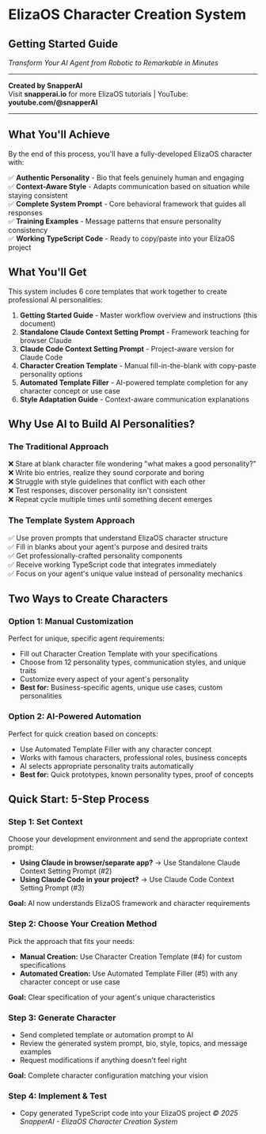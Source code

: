 # ElizaOS Character Creation System

## Getting Started Guide

_Transform Your AI Agent from Robotic to Remarkable in Minutes_

---

**Created by SnapperAI**  
Visit **snapperai.io** for more ElizaOS tutorials | YouTube: **youtube.com/@snapperAI**

---

## What You'll Achieve

By the end of this process, you'll have a fully-developed ElizaOS character with:

✅ **Authentic Personality** - Bio that feels genuinely human and engaging  
✅ **Context-Aware Style** - Adapts communication based on situation while staying consistent  
✅ **Complete System Prompt** - Core behavioral framework that guides all responses  
✅ **Training Examples** - Message patterns that ensure personality consistency  
✅ **Working TypeScript Code** - Ready to copy/paste into your ElizaOS project

## What You'll Get

This system includes 6 core templates that work together to create professional AI personalities:

1. **Getting Started Guide** - Master workflow overview and instructions (this document)
2. **Standalone Claude Context Setting Prompt** - Framework teaching for browser Claude
3. **Claude Code Context Setting Prompt** - Project-aware version for Claude Code
4. **Character Creation Template** - Manual fill-in-the-blank with copy-paste personality options
5. **Automated Template Filler** - AI-powered template completion for any character concept or use case
6. **Style Adaptation Guide** - Context-aware communication explanations

## Why Use AI to Build AI Personalities?

### The Traditional Approach

❌ Stare at blank character file wondering "what makes a good personality?"  
❌ Write bio entries, realize they sound corporate and boring  
❌ Struggle with style guidelines that conflict with each other  
❌ Test responses, discover personality isn't consistent  
❌ Repeat cycle multiple times until something decent emerges

### The Template System Approach

✅ Use proven prompts that understand ElizaOS character structure  
✅ Fill in blanks about your agent's purpose and desired traits  
✅ Get professionally-crafted personality components  
✅ Receive working TypeScript code that integrates immediately  
✅ Focus on your agent's unique value instead of personality mechanics

## Two Ways to Create Characters

### Option 1: Manual Customization

Perfect for unique, specific agent requirements:

- Fill out Character Creation Template with your specifications
- Choose from 12 personality types, communication styles, and unique traits
- Customize every aspect of your agent's personality
- **Best for:** Business-specific agents, unique use cases, custom personalities

### Option 2: AI-Powered Automation

Perfect for quick creation based on concepts:

- Use Automated Template Filler with any character concept
- Works with famous characters, professional roles, business concepts
- AI selects appropriate personality traits automatically
- **Best for:** Quick prototypes, known personality types, proof of concepts

## Quick Start: 5-Step Process

### Step 1: Set Context

Choose your development environment and send the appropriate context prompt:

- **Using Claude in browser/separate app?** → Use Standalone Claude Context Setting Prompt (#2)
- **Using Claude Code in your project?** → Use Claude Code Context Setting Prompt (#3)

**Goal:** AI now understands ElizaOS framework and character requirements

### Step 2: Choose Your Creation Method

Pick the approach that fits your needs:

- **Manual Creation:** Use Character Creation Template (#4) for custom specifications
- **Automated Creation:** Use Automated Template Filler (#5) with any character concept or use case

**Goal:** Clear specification of your agent's unique characteristics

### Step 3: Generate Character

- Send completed template or automation prompt to AI
- Review the generated system prompt, bio, style, topics, and message examples
- Request modifications if anything doesn't feel right

**Goal:** Complete character configuration matching your vision

### Step 4: Implement & Test

- Copy generated TypeScript code into your ElizaOS project
  _© 2025 SnapperAI - ElizaOS Character Creation System_
